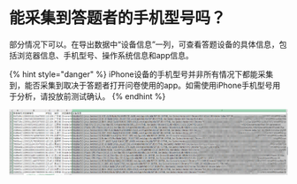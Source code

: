 # 能采集到答题者的手机型号吗？

部分情况下可以。在导出数据中“设备信息”一列，可查看答题设备的具体信息，包括浏览器信息、手机型号、操作系统信息和app信息。

{% hint style="danger" %}
iPhone设备的手机型号并非所有情况下都能采集到，能否采集到取决于答题者打开问卷使用的app。如需使用iPhone手机型号用于分析，请投放前测试确认。
{% endhint %}

![&#x8BBE;&#x5907;&#x4FE1;&#x606F;](../.gitbook/assets/image%20%28605%29.png)

